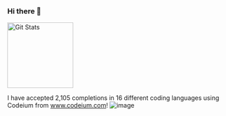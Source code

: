 ### Hi there 👋

<a href="https://github.com/memachado">
<img alt="Git Stats" src="https://github-readme-stats.vercel.app/api?username=memachado&count_private=true&show_icons=true" align="center" height="150" />
</a>

<br>

I have accepted 2,105 completions in 16 different coding languages using Codeium from www.codeium.com! ![image](https://github.com/memachado/memachado/assets/20932346/0b296a29-ac91-4d9c-9ec5-620bab37ccdd)



